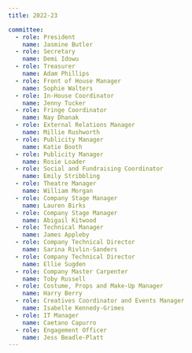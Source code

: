 ```yaml
---
title: 2022-23

committee:
  - role: President
    name: Jasmine Butler
  - role: Secretary
    name: Demi Idowu
  - role: Treasurer
    name: Adam Phillips
  - role: Front of House Manager
    name: Sophie Walters
  - role: In-House Coordinator
    name: Jenny Tucker
  - role: Fringe Coordinator
    name: Nay Dhanak
  - role: External Relations Manager
    name: Millie Rushworth
  - role: Publicity Manager
    name: Katie Booth
  - role: Publicity Manager
    name: Rosie Loader
  - role: Social and Fundraising Coordinator
    name: Emily Stribbling
  - role: Theatre Manager
    name: William Morgan
  - role: Company Stage Manager
    name: Lauren Birks
  - role: Company Stage Manager
    name: Abigail Kitwood
  - role: Technical Manager
    name: James Appleby
  - role: Company Technical Director
    name: Sarina Rivlin-Sanders
  - role: Company Technical Director
    name: Ellie Sugden
  - role: Company Master Carpenter
    name: Toby Russell
  - role: Costume, Props and Make-Up Manager
    name: Harry Berry
  - role: Creatives Coordinator and Events Manager
    name: Isabelle Kennedy-Grimes
  - role: IT Manager
    name: Caetano Capurro
  - role: Engagement Officer
    name: Jess Beadle-Platt
---
```

